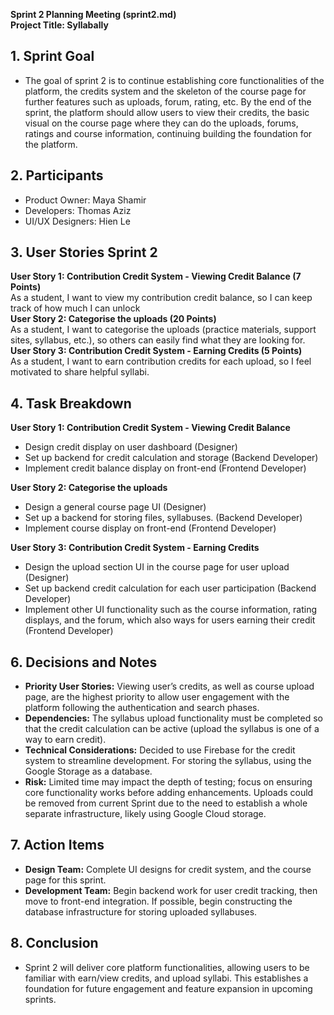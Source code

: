 **Sprint 2 Planning Meeting (sprint2.md)** <br>
**Project Title: Syllabally** <br>

## 1.  Sprint Goal
- The goal of sprint 2 is to continue establishing core functionalities of the platform, the credits system and the skeleton of the course page for further features such as uploads, forum, rating, etc. By the end of the sprint, the platform should allow users to view their credits, the basic visual on the course page where they can do the uploads, forums, ratings and course information, continuing building the foundation for the platform. <br>

## 2. Participants
- Product Owner: Maya Shamir <br>
- Developers: Thomas Aziz <br>
- UI/UX Designers: Hien Le <br>

## 3. User Stories Sprint 2

**User Story 1: Contribution Credit System - Viewing Credit Balance (7 Points)** <br>
  As a student, I want to view my contribution credit balance, so I can keep track of how much I can unlock <br>
**User Story 2: Categorise the uploads (20 Points)** <br>
  As a student, I want to categorise the uploads (practice materials, support sites, syllabus, etc.), so others can easily find what they are looking for. <br>
**User Story 3: Contribution Credit System - Earning Credits  (5 Points)** <br>
  As a student, I want to earn contribution credits for each upload, so I feel motivated to share helpful syllabi. <br>

## 4. Task Breakdown

**User Story 1: Contribution Credit System - Viewing Credit Balance** <br>
- Design credit display on user dashboard (Designer) <br>
- Set up backend for credit calculation and storage (Backend Developer) <br>
- Implement credit balance display on front-end (Frontend Developer) <br>

**User Story 2: Categorise the uploads** <br>
- Design a general course page UI (Designer) <br>
- Set up a backend for storing files, syllabuses. (Backend Developer) <br>
- Implement course display on front-end (Frontend Developer) <br>

**User Story 3: Contribution Credit System - Earning Credits**<br>
- Design the upload section UI in the course page for user upload (Designer) <br>
- Set up backend credit calculation for each user participation (Backend Developer) <br>
- Implement other UI functionality such as the course information, rating displays, and the forum, which also ways for users earning their credit (Frontend Developer) <br>
## 6. Decisions and Notes

- **Priority User Stories:** Viewing user’s credits, as well as course upload page, are the highest priority to allow user engagement with the platform following the authentication and search phases. <br>
- **Dependencies:** The syllabus upload functionality must be completed so that the credit calculation can be active (upload the syllabus is one of a way to earn credit). <br>
- **Technical Considerations:** Decided to use Firebase for the credit system to streamline development. For storing the syllabus, using the Google Storage as a database. <br>
- **Risk:** Limited time may impact the depth of testing; focus on ensuring core functionality works before adding enhancements. Uploads could be removed from current Sprint due to the need to establish a whole separate infrastructure, likely using Google Cloud storage. <br>

## 7. Action Items
- **Design Team:** Complete UI designs for credit system, and the course page for this sprint. <br>
- **Development Team:** Begin backend work for user credit tracking, then move to front-end integration. If possible, begin constructing the database infrastructure for storing uploaded syllabuses. <br>

## 8. Conclusion
- Sprint 2 will deliver core platform functionalities, allowing users to be familiar with 
earn/view credits, and upload syllabi. This establishes a foundation for future engagement and feature expansion in upcoming sprints. <br>


